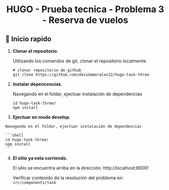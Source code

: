<h1 align="center">
  HUGO - Prueba tecnica - Problema 3 - Reserva de vuelos
</h1>

## 🚀 Inicio rapido

1.  **Clonar el repositorio.**

    Utilizando los comandos de git, clonar el repositorio localmente.

    ```shell
    # clonar repositorio de github
    git clone https://github.com/davidamorales22/hugo-task-three
    ```

2.  **Instalar depencencias.**

    Navegando en el foldar, ejectuar instalación de dependencias

    ```shell
    cd hugo-task-three/
    npm install
    ```

3.   **Ejectuar en modo develop.**

    Navegando en el foldar, ejectuar instalación de dependencias

    ```shell
    cd hugo-task-three/
    npm install
    ```
4.  **El sitio ya esta corriendo.**

    El sitio se encuentra arriba en la dirección:  http://localhost:8000!

    Verificar contenido de la resolución del problema en: `src/components/task`
